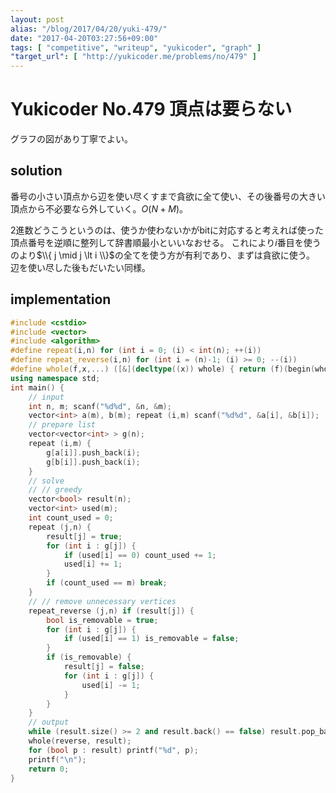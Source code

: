 ```yaml
---
layout: post
alias: "/blog/2017/04/20/yuki-479/"
date: "2017-04-20T03:27:56+09:00"
tags: [ "competitive", "writeup", "yukicoder", "graph" ]
"target_url": [ "http://yukicoder.me/problems/no/479" ]
---
```


# Yukicoder No.479 頂点は要らない

グラフの図があり丁寧でよい。

## solution

番号の小さい頂点から辺を使い尽くすまで貪欲に全て使い、その後番号の大きい頂点から不必要なら外していく。$O(N + M)$。

$2$進数どうこうというのは、使うか使わないかがbitに対応すると考えれば使った頂点番号を逆順に整列して辞書順最小といいなおせる。
これにより$i$番目を使うのより$\\{ j \mid j \lt i \\}$の全てを使う方が有利であり、まずは貪欲に使う。
辺を使い尽した後もだいたい同様。

## implementation

``` c++
#include <cstdio>
#include <vector>
#include <algorithm>
#define repeat(i,n) for (int i = 0; (i) < int(n); ++(i))
#define repeat_reverse(i,n) for (int i = (n)-1; (i) >= 0; --(i))
#define whole(f,x,...) ([&](decltype((x)) whole) { return (f)(begin(whole), end(whole), ## __VA_ARGS__); })(x)
using namespace std;
int main() {
    // input
    int n, m; scanf("%d%d", &n, &m);
    vector<int> a(m), b(m); repeat (i,m) scanf("%d%d", &a[i], &b[i]);
    // prepare list
    vector<vector<int> > g(n);
    repeat (i,m) {
        g[a[i]].push_back(i);
        g[b[i]].push_back(i);
    }
    // solve
    // // greedy
    vector<bool> result(n);
    vector<int> used(m);
    int count_used = 0;
    repeat (j,n) {
        result[j] = true;
        for (int i : g[j]) {
            if (used[i] == 0) count_used += 1;
            used[i] += 1;
        }
        if (count_used == m) break;
    }
    // // remove unnecessary vertices
    repeat_reverse (j,n) if (result[j]) {
        bool is_removable = true;
        for (int i : g[j]) {
            if (used[i] == 1) is_removable = false;
        }
        if (is_removable) {
            result[j] = false;
            for (int i : g[j]) {
                used[i] -= 1;
            }
        }
    }
    // output
    while (result.size() >= 2 and result.back() == false) result.pop_back();
    whole(reverse, result);
    for (bool p : result) printf("%d", p);
    printf("\n");
    return 0;
}
```

